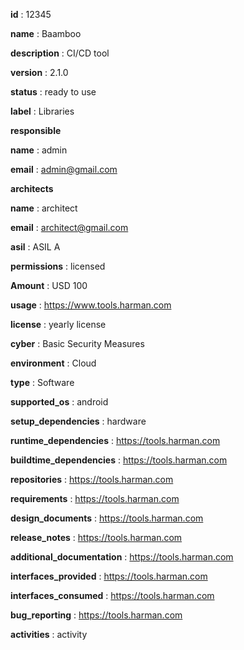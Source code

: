   **id** : 12345

  **name** : Baamboo

  **description** : CI/CD tool
 
  **version** : 2.1.0

  **status** : ready to use

  **label** : Libraries

  **responsible**

   **name** : admin

   **email** : admin@gmail.com

  **architects** 

   **name** : architect
   
   **email** : architect@gmail.com

  **asil** : ASIL A

  **permissions** : licensed

 **Amount** : USD
 100

  **usage** : https://www.tools.harman.com

  **license** : yearly license

  **cyber** : Basic Security Measures

  **environment** : Cloud

  **type** : Software

  **supported_os** : android

  **setup_dependencies** : hardware

  **runtime_dependencies** : https://tools.harman.com

  **buildtime_dependencies** : https://tools.harman.com

  **repositories** : https://tools.harman.com

  **requirements** : https://tools.harman.com

  **design_documents** : https://tools.harman.com

  **release_notes** : https://tools.harman.com

  **additional_documentation** : https://tools.harman.com

  **interfaces_provided** : https://tools.harman.com

  **interfaces_consumed** : https://tools.harman.com

  **bug_reporting** : https://tools.harman.com
  
  **activities** : activity
